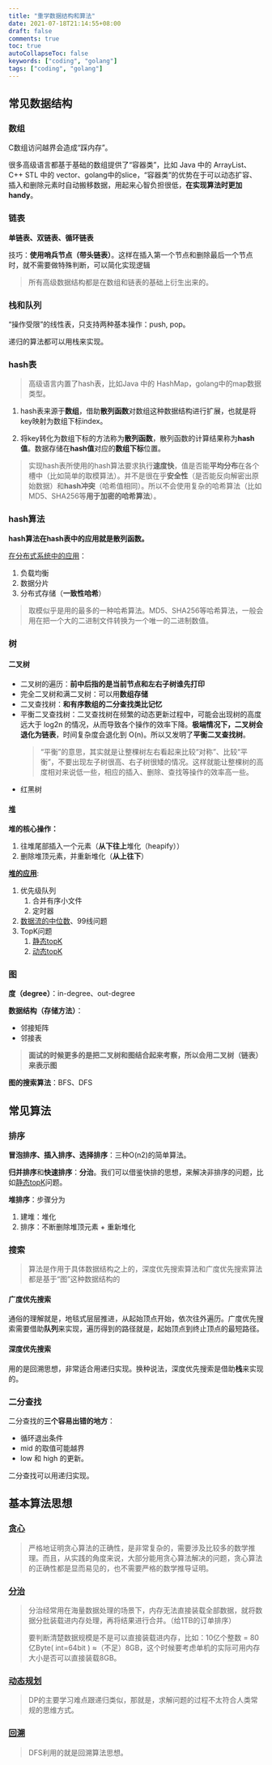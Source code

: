 ```yaml
---
title: "重学数据结构和算法"
date: 2021-07-18T21:14:55+08:00
draft: false
comments: true
toc: true
autoCollapseToc: false
keywords: ["coding", "golang"]
tags: ["coding", "golang"]
---
```


## 常见数据结构

### 数组

C数组访问越界会造成“踩内存”。

很多高级语言都基于基础的数组提供了“容器类”，比如 Java 中的 ArrayList、C++ STL 中的 vector、golang中的slice，“容器类”的优势在于可以动态扩容、插入和删除元素时自动搬移数据，用起来心智负担很低，**在实现算法时更加handy**。

### 链表

**单链表、双链表、循环链表**

技巧：**使用哨兵节点（带头链表）**。这样在插入第一个节点和删除最后一个节点时，就不需要做特殊判断，可以简化实现逻辑

> 所有高级数据结构都是在数组和链表的基础上衍生出来的。

### 栈和队列

“操作受限”的线性表，只支持两种基本操作：push, pop。

递归的算法都可以用栈来实现。

### hash表

> 高级语言内置了hash表，比如Java 中的 HashMap，golang中的map数据类型。

1. hash表来源于**数组**，借助**散列函数**对数组这种数据结构进行扩展，也就是将key映射为数组下标index。

2. 将key转化为数组下标的方法称为**散列函数**，散列函数的计算结果称为**hash值**。数据存储在**hash值**对应的**数组下标**位置。

> 实现hash表所使用的hash算法要求执行**速度快**，值是否能**平均分布**在各个槽中（比如简单的取模算法）。并不是很在乎**安全性**（是否能反向解密出原始数据）和**hash冲突**（哈希值相同）。所以不会使用复杂的哈希算法（比如MD5、SHA256等**用于加密的哈希算法**）。

### hash算法

**hash算法在hash表中的应用就是散列函数。**

[在分布式系统中的应用](https://time.geekbang.org/column/article/67388)：

1. 负载均衡
2. 数据分片
3. 分布式存储（**一致性哈希**）

> 取模似乎是用的最多的一种哈希算法。MD5、SHA256等哈希算法，一般会用在把一个大的二进制文件转换为一个唯一的二进制数值。

### 树

#### 二叉树

* 二叉树的遍历：**前中后指的是当前节点和左右子树谁先打印**
* 完全二叉树和满二叉树：可以用**数组存储**
* 二叉查找树：**和有序数组的二分查找类比记忆**
* 平衡二叉查找树：二叉查找树在频繁的动态更新过程中，可能会出现树的高度远大于 log2n 的情况，从而导致各个操作的效率下降。**极端情况下，二叉树会退化为链表**，时间复杂度会退化到 O(n)。所以又发明了**平衡二叉查找树**。
    > “平衡”的意思，其实就是让整棵树左右看起来比较“对称”、比较“平衡”，不要出现左子树很高、右子树很矮的情况。这样就能让整棵树的高度相对来说低一些，相应的插入、删除、查找等操作的效率高一些。
* 红黑树

#### [堆](https://leetcode-cn.com/tag/heap-priority-queue/problemset/)

**堆的核心操作：**

1. 往堆尾部插入一个元素（**从下往上**堆化（heapify））
2. 删除堆顶元素，并重新堆化（**从上往下**）

[**堆的应用**](https://time.geekbang.org/column/article/70187):

1. 优先级队列
   1. 合并有序小文件
   2. 定时器
2. [数据流的中位数](https://leetcode-cn.com/problems/find-median-from-data-stream/)、99线问题
3. TopK问题
   1. [静态topK](https://leetcode-cn.com/problems/kth-largest-element-in-an-array/)
   2. [动态topK](https://leetcode-cn.com/problems/kth-largest-element-in-a-stream/)

### 图

**度（degree）**：in-degree、out-degree

**数据结构（存储方法）**：

* 邻接矩阵
* 邻接表

> **面试的时候更多的是把二叉树和图结合起来考察，所以会用二叉树（链表）来表示图**

**图的搜索算法**：BFS、DFS

## 常见算法

### 排序

**冒泡排序、插入排序、选择排序**：三种O(n2)的简单算法。

**归并排序**和**快速排序**：**分治**。我们可以借鉴快排的思想，来解决非排序的问题，比如[静态topK](https://leetcode-cn.com/problems/kth-largest-element-in-an-array/)问题。

**堆排序**：步骤分为

1. 建堆：堆化
2. 排序：不断删除堆顶元素 + 重新堆化

### 搜索

> 算法是作用于具体数据结构之上的，深度优先搜索算法和广度优先搜索算法都是基于“图”这种数据结构的

#### 广度优先搜索

通俗的理解就是，地毯式层层推进，从起始顶点开始，依次往外遍历。广度优先搜索需要借助**队列**来实现，遍历得到的路径就是，起始顶点到终止顶点的最短路径。

#### 深度优先搜索

用的是回溯思想，非常适合用递归实现。换种说法，深度优先搜索是借助**栈**来实现的。

### 二分查找

二分查找的**三个容易出错的地方**：

* 循环退出条件
* mid 的取值可能越界
* low 和 high 的更新。

二分查找可以用递归实现。

## 基本算法思想

### [贪心](https://leetcode-cn.com/tag/greedy/problemset/)

> 严格地证明贪心算法的正确性，是非常复杂的，需要涉及比较多的数学推理。而且，从实践的角度来说，大部分能用贪心算法解决的问题，贪心算法的正确性都是显而易见的，也不需要严格的数学推导证明。

### [分治](https://leetcode-cn.com/tag/divide-and-conquer/problemset/)

> 分治经常用在海量数据处理的场景下，内存无法直接装载全部数据，就将数据分批装载进内存处理，再将结果进行合并。（给1TB的订单排序）
>
> 要判断清楚数据规模是不是可以直接装载进内存，比如：10亿个整数 = 80亿Byte( int=64bit ) ≈（不足）8GB，这个时候要考虑单机的实际可用内存大小是否可以直接装载8GB。

### [动态规划](https://leetcode-cn.com/tag/dynamic-programming/problemset/)

> DP的主要学习难点跟递归类似，那就是，求解问题的过程不太符合人类常规的思维方式。

### [回溯](https://leetcode-cn.com/tag/backtracking/problemset/)

> DFS利用的就是回溯算法思想。
